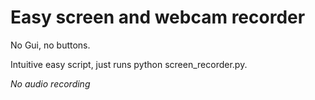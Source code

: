 # Easy screen and webcam recorder

No Gui, no buttons.

Intuitive easy script, just runs python screen_recorder.py.

*No audio recording*
